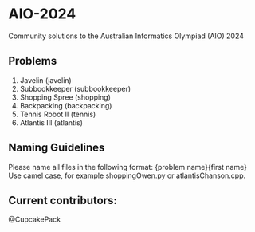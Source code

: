# AIO-2024
Community solutions to the Australian Informatics Olympiad (AIO) 2024

## Problems 
1. Javelin (javelin)
2. Subbookkeeper (subbookkeeper)
3. Shopping Spree (shopping)
4. Backpacking (backpacking)
5. Tennis Robot II (tennis)
6. Atlantis III (atlantis)

## Naming Guidelines
Please name all files in the following format: 
{problem name}{first name}
Use camel case, for example
shoppingOwen.py or
atlantisChanson.cpp.

## Current contributors:
@CupcakePack
